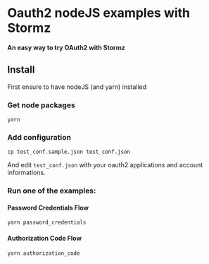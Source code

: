 # Oauth2 nodeJS examples with Stormz

**An easy way to try OAuth2 with Stormz**

## Install

First ensure to have nodeJS (and yarn) installed

### Get node packages

```
yarn
```

### Add configuration

```
cp test_conf.sample.json test_conf.json
```

And edit `test_conf.json` with your oauth2 applications and account informations.

### Run one of the examples:

#### Password Credentials Flow

```
yarn password_credentials
```

#### Authorization Code Flow

```
yarn authorization_code
```
